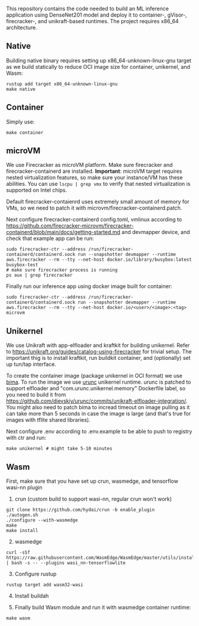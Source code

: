 This repository contains the code needed to build an ML inference application using DenseNet201 model and deploy it to container-, gVisor-, firecracker-, and unikraft-based runtimes.
The project requires x86_64 architecture.

## Native

Building native binary requires setting up x86_64-unknown-linux-gnu target as we build statically to reduce OCI image size for container, unikernel, and Wasm:

```
rustup add target x86_64-unknown-linux-gnu
make native
```

## Container

Simply use:

```
make container
```

## microVM

We use Firecracker as microVM platform. Make sure firecracker and firecracker-containerd are installed.
**Important**: microVM target requires nested virtualization features, so make sure your instance/VM has these abilities. You can use `lscpu | grep vmx` to verify that nested virtualization is supported on Intel chips.

Default firecracker-contaienrd uses extremely small amount of memory for VMs, so we need to patch it with microvm/firecracker-containerd.patch.

Next configure firecracker-containerd config.toml, vmlinux according to https://github.com/firecracker-microvm/firecracker-containerd/blob/main/docs/getting-started.md and devmapper device, and check that example app can be run:

```
sudo firecracker-ctr --address /run/firecracker-containerd/containerd.sock run --snapshotter devmapper --runtime aws.firecracker --rm --tty --net-host docker.io/library/busybox:latest busybox-test
# make sure firecracker process is running
ps aux | grep firecracker
```

Finally run our inference app using docker image built for container:

```
sudo firecracker-ctr --address /run/firecracker-containerd/containerd.sock run --snapshotter devmapper --runtime aws.firecracker --rm --tty --net-host docker.io/<user>/<image>:<tag> microvm
```

## Unikernel

We use Unikraft with app-elfloader and kraftkit for building unikernel. Refer to https://unikraft.org/guides/catalog-using-firecracker for trivial setup. The important thig is to install kraftkit, run buildkit container, and (optionally) set up tun/tap interface.

To create the container image (package unikernel in OCI format) we use [bima](https://github.com/nubificus/bima). To run the image we use [urunc](https://github.com/nubificus/urunc) unikernel runtime. urunc is patched to support elfloader and "com.urunc.unikernel.memory" Dockerfile label, so you need to build it from https://github.com/dievskiy/urunc/commits/unikraft-elfloader-integration/. You might also need to patch bima to incread timeout on image pulling as it can take more than 5 seconds in case the image is large (and that's true for images with tflite shared libraries).

Next configure .env according to .env.example to be able to push to registry with ctr and run:

```
make unikernel # might take 5-10 minutes
```

## Wasm

First, make sure that you have set up crun, wasmedge, and tensorflow wasi-nn plugin

1. crun (custom build to support wasi-nn, regular crun won't work)

```
git clone https://github.com/hydai/crun -b enable_plugin
./autogen.sh
./configure --with-wasmedge
make
make install
```

2. wasmedge

```
curl -sSf https://raw.githubusercontent.com/WasmEdge/WasmEdge/master/utils/install.sh | bash -s -- --plugins wasi_nn-tensorflowlite
```

3. Configure rustup

```
rustup target add wasm32-wasi
```

4. Install buildah

5. Finally build Wasm module and run it with wasmedge container runtime:

```
make wasm
```
